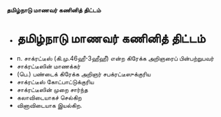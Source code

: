 **தமிழ்நாடு மாணவர் கணினித் திட்டம்**
- # தமிழ்நாடு மாணவர் கணினித் திட்டம்
- n. சாக்ரட்டீஸ் (கி.மு.46ஹீ-3ஹீஹீ)  என்ற கிரேக்க அறிஞரைப் பின்பற்றுபவர்
- சாக்ரட்டீஸின் மாணக்கர்
- (பெ.) பண்டைக் கிரேக்க அறிஞர் சபக்ரட்டீஸுக்குரிய
- சாக்ரட்டீஸ் கோட்பாட்டுக்குரிய
- சாக்ரட்டீஸின் முறை சார்ந்த
- கலாவிடையாகச் செல்கிற
- வினாவிடையாக இயல்கிற.

